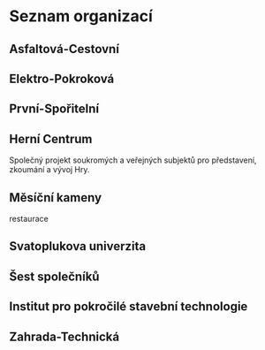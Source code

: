 # Seznam organizací

## Asfaltová-Cestovní

## Elektro-Pokroková

## První-Spořitelní

## Herní Centrum

Společný projekt soukromých a veřejných subjektů pro představení, zkoumání a vývoj Hry.

## Měsíční kameny
restaurace

## Svatoplukova univerzita

## Šest společníků

## Institut pro pokročilé stavební technologie

## Zahrada-Technická